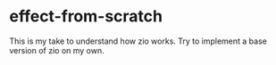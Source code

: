 # effect-from-scratch

This is my take to understand how zio works. Try to implement a base version of zio on my own.
